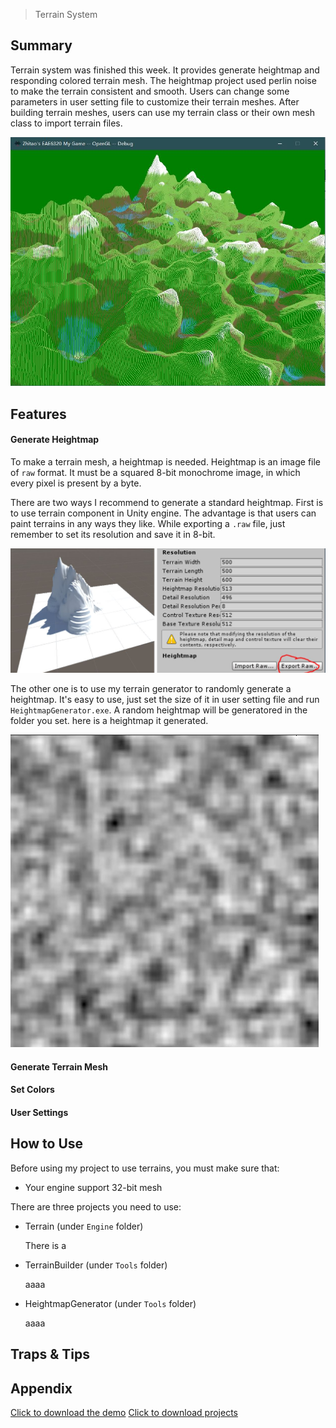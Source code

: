 > Terrain System

## Summary
Terrain system was finished this week. It provides generate heightmap and responding colored terrain mesh. The heightmap project used perlin noise to make the terrain consistent and smooth. Users can change some parameters in user setting file to customize their terrain meshes. After building terrain meshes, users can use my terrain class or their own mesh class to import terrain files.

![](/img/in-post/write-up-13/7.JPG)

## Features

#### Generate Heightmap
To make a terrain mesh, a heightmap is needed. Heightmap is an image file of `raw` format. It must be a squared 8-bit monochrome image, in which every pixel is present by a byte.

There are two ways I recommend to generate a standard heightmap. First is to use terrain component in Unity engine. The advantage is that users can paint terrains in any ways they like. While exporting a `.raw` file, just remember to set its resolution and save it in 8-bit.

![](/img/in-post/write-up-13/2.JPG)

The other one is to use my terrain generator to randomly generate a heightmap. It's easy to use, just set the size of it in user setting file and run `HeightmapGenerator.exe`. A random heightmap will be generatored in the folder you set. here is a heightmap it generated.

![](/img/in-post/write-up-13/4.JPG)

#### Generate Terrain Mesh

#### Set Colors

#### User Settings



## How to Use

Before using my project to use terrains, you must make sure that:

* Your engine support 32-bit mesh

There are three projects you need to use:

* Terrain (under `Engine` folder)
  
  There is a 

* TerrainBuilder (under `Tools` folder)
  
  aaaa

* HeightmapGenerator (under `Tools` folder)
  
  aaaa

## Traps & Tips

## Appendix
[Click to download the demo](/assets/TerrainDemo.zip)
[Click to download projects](/assets/TerrainProjects.zip)
